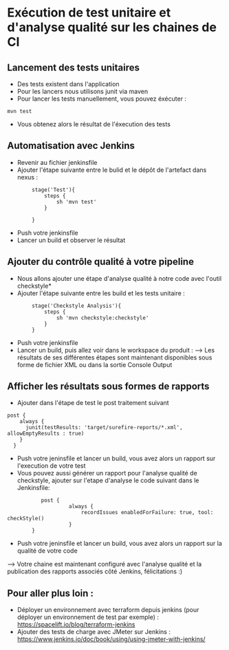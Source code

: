 # Exécution de test unitaire et d'analyse qualité sur les chaines de CI

## Lancement des tests unitaires
* Des tests existent dans l'application
* Pour les lancers nous utilisons junit via maven
* Pour lancer les tests manuellement, vous pouvez éxécuter : 
```
mvn test
```
* Vous obtenez alors le résultat de l'éxecution des tests 

## Automatisation avec Jenkins

* Revenir au fichier jenkinsfile
* Ajouter l'étape suivante entre le bulid et le dépôt de l'artefact dans nexus :

```
        stage('Test'){
            steps {
                sh 'mvn test'
            }

        }
```
* Push votre jenkinsfile
* Lancer un build et observer le résultat

## Ajouter du contrôle qualité à votre pipeline

* Nous allons ajouter une étape d'analyse qualité à notre code avec l'outil checkstyle*
* Ajouter l'étape suivante entre les build et les tests unitaire :

```
        stage('Checkstyle Analysis'){
            steps {
                sh 'mvn checkstyle:checkstyle'
            }
        }
```
* Push votre jenkinsfile
* Lancer un build, puis allez voir dans le workspace du produit :
--> Les résultats de ses différentes étapes sont maintenant disponibles sous forme de fichier XML ou dans la sortie Console Output


## Afficher les résultats sous formes de rapports

* Ajouter dans l'étape de test le post traitement suivant
```
post {
    always {
      junit(testResults: 'target/surefire-reports/*.xml', allowEmptyResults : true)
    }
  }
```
* Push votre jeninsfile et lancer un build, vous avez alors un rapport sur l'execution de votre test
* Vous pouvez aussi générer un rapport pour l'analyse qualité de checkstyle, ajouter sur l'etape d'analyse le code suivant dans le Jenkinsfile:
```
           post {
                    always {
                        recordIssues enabledForFailure: true, tool: checkStyle()
                    }
        }
```
* Push votre jeninsfile et lancer un build, vous avez alors un rapport sur la qualité de votre code

--> Votre chaine est maintenant configuré avec l'analyse qualité et la publication des rapports associés côté Jenkins, félicitations :)


## Pour aller plus loin :

* Déployer un environnement avec terraform depuis jenkins (pour déployer un environnement de test par exemple) : https://spacelift.io/blog/terraform-jenkins
* Ajouter des tests de charge avec JMeter sur Jenkins : https://www.jenkins.io/doc/book/using/using-jmeter-with-jenkins/ 

